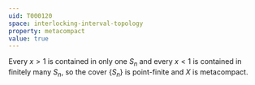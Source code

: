 ```yaml
---
uid: T000120
space: interlocking-interval-topology
property: metacompact
value: true
---
```

Every $x > 1$ is contained in only one $S_n$ and every $x < 1$ is contained in finitely many $S_n$, so the cover $\{S_n\}$ is point-finite and $X$ is metacompact.

